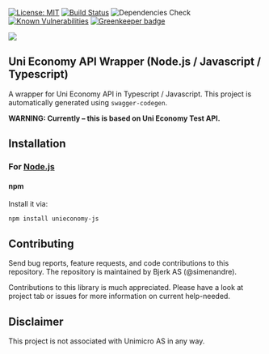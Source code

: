 [![License: MIT](https://img.shields.io/badge/License-MIT-yellow.svg)](https://opensource.org/licenses/MIT) [![Build Status](https://travis-ci.org/Bjerkio/unieconomy-js.svg?branch=master)](https://travis-ci.org/Bjerkio/unieconomy-js) ![Dependencies Check](https://img.shields.io/david/Bjerkio/unieconomy-js.svg) [![Known Vulnerabilities](https://snyk.io/test/github/Bjerkio/unieconomy-js/badge.svg)](https://snyk.io/test/github/Bjerkio/unieconomy-js) [![Greenkeeper badge](https://badges.greenkeeper.io/Bjerkio/unieconomy-js.svg)](https://greenkeeper.io/)

![](https://raw.githubusercontent.com/Bjerkio/unieconomy-js.github.io/master/header.jpg)

## Uni Economy API Wrapper (Node.js / Javascript / Typescript)

A wrapper for Uni Economy API in Typescript / Javascript. This project is automatically generated using `swagger-codegen`.

**WARNING: Currently – this is based on Uni Economy Test API.**

## Installation

### For [Node.js](https://nodejs.org/)

#### npm

Install it via:

```shell
npm install unieconomy-js
```

## Contributing

Send bug reports, feature requests, and code contributions to this
repository. The repository is maintained by Bjerk AS (@simenandre).

Contributions to this library is much appreciated. Please have a look at <thead>
project tab or issues for more information on current help-needed.

## Disclaimer

This project is not associated with Unimicro AS in any way.
